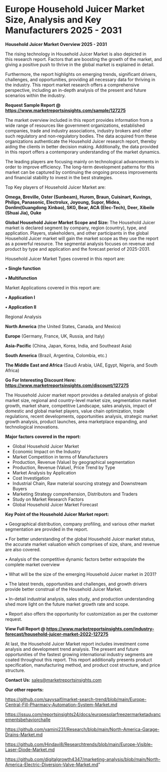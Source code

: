 # Europe Household Juicer Market Size, Analysis and Key Manufacturers 2025 - 2031

<Strong> Household Juicer Market Overview 2025 - 2031</strong>

The rising technology in Household Juicer Market is also depicted in this research report. Factors that are boosting the growth of the market, and giving a positive push to thrive in the global market is explained in detail.

Furthermore, the report highlights on emerging trends, significant drivers, challenges, and opportunities, providing all necessary data for thriving in the industry. This report market research offers a comprehensive perspective, including an in-depth analysis of the present and future scenarios within the industry.

<strong>Request Sample Report @ <a href=https://www.marketreportsinsights.com/sample/127275>https://www.marketreportsinsights.com/sample/127275</a></strong>

The market overview included in this report provides information from a wide range of resources like government organizations, established companies, trade and industry associations, industry brokers and other such regulatory and non-regulatory bodies. The data acquired from these organizations authenticate the Household Juicer research report, thereby aiding the clients in better decision making. Additionally, the data provided in this report offers a contemporary understanding of the market dynamics.

The leading players are focusing mainly on technological advancements in order to improve efficiency. The long-term development patterns for this market can be captured by continuing the ongoing process improvements and financial stability to invest in the best strategies.

Top Key players of Household Juicer Market are:

<strong>Omega, Breville, Oster (Sunbeam), Hurom, Braun, Cuisinart, Kuvings, Philips, Panasonic, Electrolux, Joyoung, Supor, Midea, Donlim(Guangdong Xinbao), SKG, Bear, ACA (Elec-Tech), Deer, Xibeile (Shuai Jia), Ouke</strong>

<strong><b>Global Household Juicer Market Scope and Size:</b></strong>
The Household Juicer market is declared segment by company, region (country), type, and application. Players, stakeholders, and other participants in the global Household Juicer market will gain the market scope as they use the report as a powerful resource. The segmental analysis focuses on revenue and product by type and application and the forecast period of 2025-2031.

Household Juicer Market Types covered in this report are:

<strong>• Single function

• Multifunction</strong>

Market Applications covered in this report are:

<strong>• Application I

• Application II</strong> 

Regional Analysis

<strong>North America</strong> (the United States, Canada, and Mexico)

<strong>Europe</strong> (Germany, France, UK, Russia, and Italy)

<strong>Asia-Pacific</strong> (China, Japan, Korea, India, and Southeast Asia)

<strong>South America</strong> (Brazil, Argentina, Colombia, etc.)

<strong>The Middle East and Africa</strong> (Saudi Arabia, UAE, Egypt, Nigeria, and South Africa)

<strong>Go For Interesting Discount Here: <a href=https://www.marketreportsinsights.com/discount/127275>https://www.marketreportsinsights.com/discount/127275</a></strong>

The Household Juicer market report provides a detailed analysis of global market size, regional and country-level market size, segmentation market growth, market share, competitive Landscape, sales analysis, impact of domestic and global market players, value chain optimization, trade regulations, recent developments, opportunities analysis, strategic market growth analysis, product launches, area marketplace expanding, and technological innovations.

<strong><b>Major factors covered in the report:</b></strong>
<ul>
  <li>Global Household Juicer Market </li>
  <li>Economic Impact on the Industry</li>
  <li>Market Competition in terms of Manufacturers</li>
  <li>Production, Revenue (Value) by geographical segmentation</li>
  <li>Production, Revenue (Value), Price Trend by Type</li>
  <li>Market Analysis by Application</li>
  <li>Cost Investigation</li>
  <li>Industrial Chain, Raw material sourcing strategy and Downstream Buyers</li>
  <li>Marketing Strategy comprehension, Distributors and Traders</li>
  <li>Study on Market Research Factors</li>
  <li>Global Household Juicer Market Forecast</li>
</ul>

<strong><b>Key Point of the Household Juicer Market report:</b></strong>

• Geographical distribution, company profiling, and various other market segmentation are provided in the report.

• For better understanding of the global Household Juicer market status, the accurate market valuation which comprises of size, share, and revenue are also covered.

• Analysis of the competitive dynamic factors better extrapolate the complete market overview

• What will be the size of the emerging Household Juicer market in 2031?

• The latest trends, opportunities and challenges, and growth drivers provide better construal of the Household Juicer Market.

• In-detail industrial analysis, sales study, and production understanding shed more light on the future market growth rate and scope.

• Report also offers the opportunity for customization as per the customer request.

<strong><b>View Full Report @ <a href=https://www.marketreportsinsights.com/industry-forecast/household-juicer-market-2022-127275>https://www.marketreportsinsights.com/industry-forecast/household-juicer-market-2022-127275</a></b></strong>


At last, the Household Juicer Market report includes investment come analysis and development trend analysis. The present and future opportunities of the fastest growing international industry segments are coated throughout this report. This report additionally presents product specification, manufacturing method, and product cost structure, and price structure.

<strong>Contact Us:</strong>
sales@marketreportsinsights.com

<strong>Our other reports:</strong>

<a href=https://github.com/sayysaif/market-search-trend/blob/main/Europe-Central-Fill-Pharmacy-Automation-System-Market.md>https://github.com/sayysaif/market-search-trend/blob/main/Europe-Central-Fill-Pharmacy-Automation-System-Market.md</a>

<a href=https://issuu.com/reportsinsights24/docs/europesolarfreezermarketadvancementsbehaviorchalle>https://issuu.com/reportsinsights24/docs/europesolarfreezermarketadvancementsbehaviorchalle</a>

<a href=https://github.com/yamini231/Research/blob/main/North-America-Garage-Drains-Market.md>https://github.com/yamini231/Research/blob/main/North-America-Garage-Drains-Market.md</a>

<a href=https://github.com/Hindavi8/Researchtrends/blob/main/Europe-Visible-Laser-Diode-Market.md>https://github.com/Hindavi8/Researchtrends/blob/main/Europe-Visible-Laser-Diode-Market.md</a>

<a href=https://github.com/digitalgrowth4347/marketing-analysis/blob/main/North-America-Electric-Diversion-Valve-Market.md>https://github.com/digitalgrowth4347/marketing-analysis/blob/main/North-America-Electric-Diversion-Valve-Market.md</a>"
